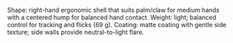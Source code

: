 Shape: right-hand ergonomic shell that suits palm/claw for medium hands with a centered hump for balanced hand contact.
Weight: light; balanced control for tracking and flicks (69 g).
Coating: matte coating with gentle side texture; side walls provide neutral-to-light flare.
